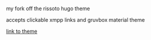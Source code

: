 my fork off the rissoto hugo theme

accepts clickable xmpp links and gruvbox material theme

[link to theme](https://github.com/BenDWit/risotto-Bendwit)
